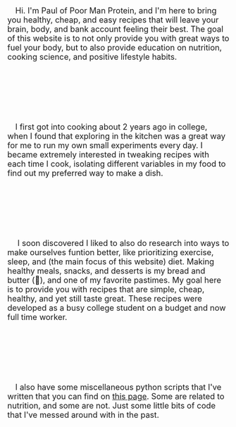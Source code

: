 <font size="+1">

&emsp;Hi.  I'm Paul of Poor Man Protein, and I'm here to bring you healthy, cheap, and easy recipes that will leave your brain, body, and bank account feeling their best.  The goal of this website is to not only provide you with great ways to fuel your body, but to also provide education on nutrition, cooking science, and positive lifestyle habits.

<br><br><center><img src="/assets/Other/About/better-health.png" alt="" class="smaller-image">&emsp;&emsp;<img src="/assets/Other/About/piggy-bank.png" alt="" class="smaller-image">&emsp;&emsp;<img src="/assets/Other/About/diet.png" alt="" class="smaller-image"></center><br>

&emsp;I first got into cooking about 2 years ago in college, when I found that exploring in the kitchen was a great way for me to run my own small experiments every day.  I became extremely interested in tweaking recipes with each time I cook, isolating different variables in my food to find out my preferred way to make a dish.

<br><br><center><img src="/assets/Other/About/cooking.png" alt="" class="smaller-image">&emsp;&emsp;<img src="/assets/Other/About/experiment.png" alt="" class="smaller-image">&emsp;&emsp;<img src="/assets/Other/About/whisk.png" alt="" class="smaller-image"></center><br>

&emsp; I soon discovered I liked to also do research into ways to make ourselves funtion better, like prioritizing exercise, sleep, and (the main focus of this website) diet.  Making healthy meals, snacks, and desserts is my bread and butter (🥁), and one of my favorite pastimes.  My goal here is to provide you with recipes that are simple, cheap, healthy, and yet still taste great.  These recipes were developed as a busy college student on a budget and now full time worker.

<br><br><center><img src="/assets/Other/About/run.png" alt="" class="smaller-image">&emsp;&emsp;<img src="/assets/Other/About/sleeping.png" alt="" class="smaller-image">&emsp;&emsp;<img src="/assets/Other/About/no-food.png" alt="" class="smaller-image"></center><br>

&emsp;I also have some miscellaneous python scripts that I've written that you can find on <a href="/python">this page</a>.  Some are related to nutrition, and some are not.  Just some little bits of code that I've messed around with in the past.

</font>